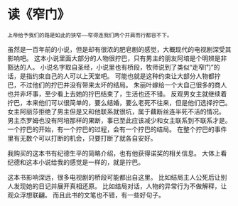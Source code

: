 # 读《窄门》

```
上帝给予我们的路是如此的狭窄——窄得连我们两个并肩而行都容不下。
```

虽然是一百年前的小说，但是却有很浓的肥皂剧的感觉，大概现代的电视剧深受其影响吧。
这本小说里面大部分的人物很拧巴，只有男主的朋友阿培是个明辨是非豁达的人。
小说名字取自圣经，小说里也有桥段，牧师说到了类似“走窄门”的话，是指约束自己的人可以上天堂吧。
可能也就是这种约束让大部分人物都拧巴，不过他们的拧巴并没有带来太坏的结局。
朱丽叶嫁给一个大自己很多的商人也并非坏事，至少看上去她的拧巴结束了，生活也还不错。
反观男女主就继续着拧巴，本来他们可以很简单的，要么结婚，要么老死不往来，但是他们选择拧巴。
女主阿丽莎拒绝了男主但是又和他联系就很坑，属于藕断丝连半死不活的情况。
男主杰罗姆也没有阿培那样的果断，事已至此应该减少和女主联系到不联系才是。
一个拧巴的开始，有一个拧巴的过程，会有一个拧巴的结局。
在整个拧巴的事件里有无数个可以打断的机会，只要打断了就各自安好。

我购买的这本书有纪德生平的简略介绍，也有他获得诺奖的相关信息。
大体上看纪德和这本小说给我的感觉是一样的，就是拧巴。

这本书影响深远，很多电视剧的桥段可能都出自这里。
比如结局主人公死后让别人发现她的日记并展开真相还原。
比如结局对话，人物的异常行为不做解释，让观众浮想联翩。
而且此书的文笔也不错，有一些好句子。
